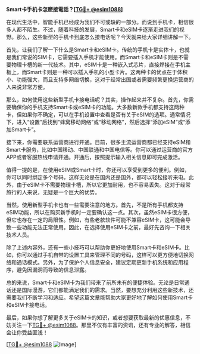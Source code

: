 **Smart卡手机卡怎麽接電話？[[TG💪+ @esim1088](https://t.me/s/esim1088)]**

在现代生活中，智能手机已经成为我们不可或缺的一部分。而说到手机卡，相信很多人都不陌生。不过，随着科技的发展，Smart卡和eSIM卡逐渐走进我们的视野。那么，这些新型的手机卡到底怎么接电话呢？今天就来给大家详细讲解一下。

首先，让我们了解一下什么是Smart卡和eSIM卡。传统的手机卡是实体卡，也就是我们常说的SIM卡，它需要插入手机才能使用。而Smart卡和eSIM卡则是不需要物理卡槽的新一代技术。其中，eSIM卡是一种嵌入式芯片，直接焊接在手机主板上，而Smart卡则是一种可以插入手机的小型卡片。这两种卡的优点在于体积小、功能强大，而且支持多网络切换，这对于经常出国或者需要频繁更换运营商的人来说非常方便。

那么，如何使用这些新型手机卡接电话呢？其实，操作起来并不复杂。首先，你需要确保你的手机支持Smart卡或eSIM卡的功能。大多数新款手机都支持这两种卡，但如果你不确定，可以在手机设置中查看是否有关于eSIM的选项。通常情况下，进入“设置”后找到“蜂窝移动网络”或“移动网络”，然后选择“添加eSIM”或“添加Smart卡”。

接下来，你需要联系运营商进行开通。目前，很多主流运营商都已经支持eSIM和Smart卡服务，比如中国移动、中国联通和中国电信等。你可以通过运营商的官方APP或者客服热线申请开通。开通后，按照提示输入相关信息即可完成激活。

值得一提的是，在使用eSIM或Smart卡时，你还可以享受到更多的便利。例如，你可以同时绑定多个号码，这样无论是在国内还是国外，都可以轻松接听来电。此外，由于eSIM卡不需要物理卡槽，所以它更加耐用，也不容易丢失。这对于经常旅行的人来说，无疑是一个巨大的优势。

当然，使用新型手机卡也有一些需要注意的地方。首先，不是所有手机都支持eSIM功能，所以在购买新手机时一定要确认这一点。其次，虽然eSIM卡很方便，但它也存在一定的局限性。例如，有些老款软件可能不兼容eSIM卡，这可能会导致一些功能无法正常使用。因此，在选择使用eSIM卡之前，最好先咨询一下相关技术人员。

除了上述内容外，还有一些小技巧可以帮助你更好地使用Smart卡和eSIM卡。比如，你可以通过手机自带的设置工具来管理不同的号码，这样可以更方便地切换网络和通话模式。另外，为了保护个人信息安全，建议定期更新手机系统和应用程序，避免因漏洞而导致的信息泄露。

总的来说，Smart卡和eSIM卡为我们带来了前所未有的便捷体验。无论是日常通话还是国际漫游，它们都能满足我们的需求。当然，要想充分利用这些新技术，还需要我们不断学习和适应。希望这篇文章能帮助大家更好地了解如何使用Smart卡和eSIM卡接电话。

最后，如果你想了解更多关于eSIM卡的知识，或者想要获取最新的优惠信息，不妨关注一下[TG💪+ @esim1088](https://t.me/s/esim1088)。那里不仅有丰富的资讯，还有专业的解答，相信会让你受益匪浅！

[[TG💪+ @esim1088](https://t.me/s/esim1088) ![Image](https://i.postimg.cc/4NQfJmqS/Snipaste-2025-05-13-00-14-12.png)]
